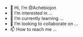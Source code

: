 - 👋 Hi, I’m @Achebiojon
- 👀 I’m interested in ...
- 🌱 I’m currently learning ...
- 💞️ I’m looking to collaborate on ...
- 📫 How to reach me ...

<!---
Achebiojon/Achebiojon is a ✨ special ✨ repository because its `README.md` (this file) appears on your GitHub profile.
You can click the Preview link to take a look at your changes.
--->
